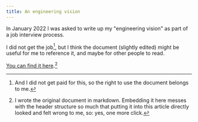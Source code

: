 ```yaml
---
title: An engineering vision
---
```


In January 2022 I was asked to write up my "engineering vision" as part of a job interview process.

I did not get the job[^1], but I think the document (slightly edited) might be useful for me to reference it, and maybe for other people to read.

[You can find it here](/engineering-vision-2022-01.html).[^2]

[^1]: And I did not get paid for this, so the right to use the document belongs to me.
[^2]: I wrote the original document in markdown. Embedding it here messes with the header structure so much that putting it into this article directly looked and felt wrong to me, so: yes, one more click.
